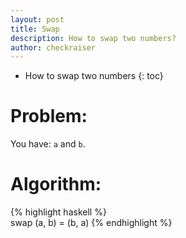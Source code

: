 ```yaml
---
layout: post
title: Swap
description: How to swap two numbers?
author: checkraiser
---
```


* How to swap two numbers
{: toc}

# Problem: 

You have: `a` and `b`.

# Algorithm:

{% highlight haskell %}    
  swap (a, b) = (b, a)
{% endhighlight %}

